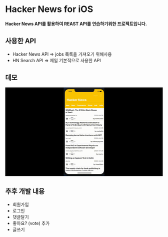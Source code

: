 # Hacker News for iOS

__Hacker News API를 활용하여 REAST API를 연습하기위한 프로젝트입니다.__

## 사용한 API
* Hacker News API => jobs 목록을 가져오기 위해사용
* HN Search API => 제일 기본적으로 사용한 API

## 데모
![데모](https://github.com/EZDev-sh/hackernews-iOS/blob/master/Demo/Hacker-News-Demo.gif)

## 추후 개발 내용
* 회원가입
* 로그인
* 댓글달기
* 좋아요? (vote) 추가
* 글쓰기